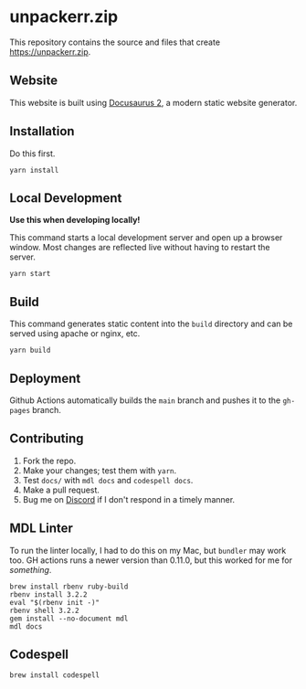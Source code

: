 # unpackerr.zip

This repository contains the source and files that create https://unpackerr.zip.

## Website

This website is built using [Docusaurus 2](https://v2.docusaurus.io/), a modern static website generator.

## Installation

Do this first.

```console
yarn install
```

## Local Development

**Use this when developing locally!**

This command starts a local development server and open up a browser window.
Most changes are reflected live without having to restart the server.

```console
yarn start
```

## Build

This command generates static content into the `build` directory and can be served using apache or nginx, etc.

```console
yarn build
```

## Deployment

Github Actions automatically builds the `main` branch and pushes it to the `gh-pages` branch.

## Contributing

1. Fork the repo.
1. Make your changes; test them with `yarn`.
1. Test `docs/` with `mdl docs` and `codespell docs`.
1. Make a pull request.
1. Bug me on [Discord](https://golift.io/discord) if I don't respond in a timely manner.

## MDL Linter

To run the linter locally, I had to do this on my Mac, but `bundler` may work too.
GH actions runs a newer version than 0.11.0, but this worked for me for _something_.

```shell
brew install rbenv ruby-build
rbenv install 3.2.2
eval "$(rbenv init -)"
rbenv shell 3.2.2
gem install --no-document mdl
mdl docs
```

## Codespell

```shell
brew install codespell
```